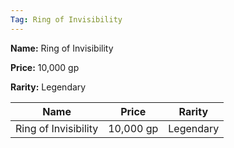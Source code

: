 ```yaml
---
Tag: Ring of Invisibility
---
```


**Name:** Ring of Invisibility

**Price:** 10,000 gp

**Rarity:** Legendary

| Name     | Price     | Rarity     |
| -------- | --------- | ---------- |
| Ring of Invisibility | 10,000 gp | Legendary |
